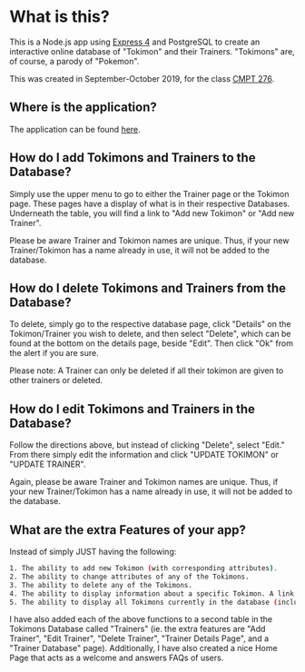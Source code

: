 # What is this?

This is a  Node.js app using [Express 4](http://expressjs.com/) and PostgreSQL to create an 
interactive online database of "Tokimon" and their Trainers. "Tokimons" are, of course, a parody of "Pokemon".

This was created in September-October 2019, for the class [CMPT 276](https://www.sfu.ca/students/calendar/2019/fall/courses/cmpt/276.html).


## Where is the application?

The application can be found [here](https://tranquil-journey-20855.herokuapp.com/).


## How do I add Tokimons and Trainers to the Database?

Simply use the upper menu to go to either the Trainer page or the Tokimon page. These pages have a display of what 
is in their respective Databases. Underneath the table, you will find a link to "Add new Tokimon" or "Add new Trainer".

Please be aware Trainer and Tokimon names are unique. Thus, if your new Trainer/Tokimon has a name already in use, 
it will not be added to the database.


## How do I delete Tokimons and Trainers from the Database?

To delete, simply go to the respective database page, click "Details" on the Tokimon/Trainer you wish to delete, and 
then select "Delete", which can be found at the bottom on the details page, beside "Edit". Then click "Ok" from the alert if you are sure.

Please note: A Trainer can only be deleted if all their tokimon are given to other trainers or deleted.


## How do I edit Tokimons and Trainers in the Database?

Follow the directions above, but instead of clicking "Delete", select "Edit." From there simply 
edit the information and click "UPDATE TOKIMON" or "UPDATE TRAINER".

Again, please be aware Trainer and Tokimon names are unique. Thus, if your new Trainer/Tokimon has a name already in use, 
it will not be added to the database.


## What are the extra Features of your app?

Instead of simply JUST having the following:
```sh
1. The ability to add new Tokimon (with corresponding attributes).
2. The ability to change attributes of any of the Tokimons.
3. The ability to delete any of the Tokimons.
4. The ability to display information about a specific Tokimon. A link (Links) should be provided from the Tokimon info page that links to more info.
5. The ability to display all Tokimons currently in the database (including any other information you collect
```
I have also added each of the above functions to a second table in the Tokimons Database called "Trainers"
(ie. the extra features are "Add Trainer", "Edit Trainer", "Delete Trainer", "Trainer Details Page", and a "Trainer Database" page).
Additionally, I have also created a nice Home Page that acts as a welcome and answers FAQs of users.